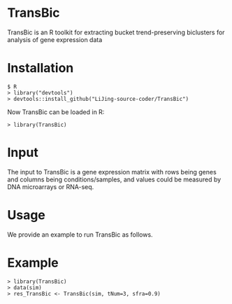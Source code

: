 # TransBic
TransBic is an R toolkit for extracting bucket trend-preserving biclusters for analysis of gene expression data
# Installation
```
$ R
> library("devtools")
> devtools::install_github("LiJing-source-coder/TransBic")
```
Now TransBic can be loaded in R:
```
> library(TransBic)
```
# Input
The input to TransBic is a gene expression matrix with rows being genes and columns being conditions/samples, and values could be measured by DNA microarrays or RNA-seq.
# Usage 
We provide an example to run TransBic as follows.
# Example
```
> library(TransBic)
> data(sim)
> res_TransBic <- TransBic(sim, tNum=3, sfra=0.9)
```
